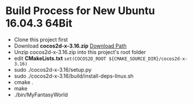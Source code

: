 # Build Process for New Ubuntu 16.04.3 64Bit
+ Clone this project first
+ Download **cocos2d-x-3.16.zip** [Download Path](http://www.cocos2d-x.org/filedown/cocos2d-x-3.16.zip)
+ Unzip cocos2d-x-3.16.zip into this project's root folder
+ edit **CMakeLists.txt**
`set(COCOS2D_ROOT ${CMAKE_SOURCE_DIR}/cocos2d-x-3.16)`
+ sudo ./cocos2d-x-3.16/setup.py
+ sudo ./cocos2d-x-3.16/build/install-deps-linux.sh
+ cmake .
+ make
+ ./bin/MyFantasyWorld
